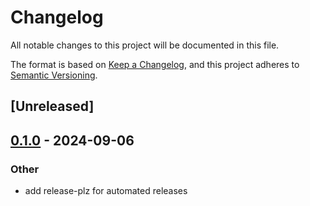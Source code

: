 # Changelog
All notable changes to this project will be documented in this file.

The format is based on [Keep a Changelog](https://keepachangelog.com/en/1.0.0/),
and this project adheres to [Semantic Versioning](https://semver.org/spec/v2.0.0.html).

## [Unreleased]

## [0.1.0](https://github.com/Chiichen/libvnc-rs/releases/tag/image_capture-v0.1.0) - 2024-09-06

### Other
- add release-plz for automated releases
